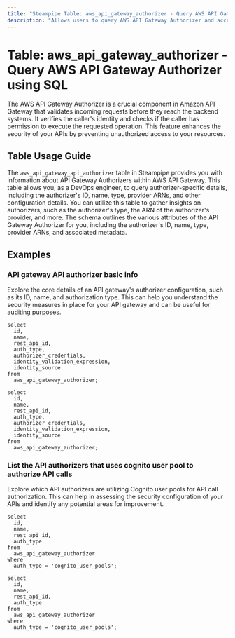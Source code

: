 ```yaml
---
title: "Steampipe Table: aws_api_gateway_authorizer - Query AWS API Gateway Authorizer using SQL"
description: "Allows users to query AWS API Gateway Authorizer and access data about API Gateway Authorizers in an AWS account. This data includes the authorizer's ID, name, type, provider ARNs, and other configuration details."
---
```


# Table: aws_api_gateway_authorizer - Query AWS API Gateway Authorizer using SQL

The AWS API Gateway Authorizer is a crucial component in Amazon API Gateway that validates incoming requests before they reach the backend systems. It verifies the caller's identity and checks if the caller has permission to execute the requested operation. This feature enhances the security of your APIs by preventing unauthorized access to your resources.

## Table Usage Guide

The `aws_api_gateway_api_authorizer` table in Steampipe provides you with information about API Gateway Authorizers within AWS API Gateway. This table allows you, as a DevOps engineer, to query authorizer-specific details, including the authorizer's ID, name, type, provider ARNs, and other configuration details. You can utilize this table to gather insights on authorizers, such as the authorizer's type, the ARN of the authorizer's provider, and more. The schema outlines the various attributes of the API Gateway Authorizer for you, including the authorizer's ID, name, type, provider ARNs, and associated metadata.

## Examples

### API gateway API authorizer basic info
Explore the core details of an API gateway's authorizer configuration, such as its ID, name, and authorization type. This can help you understand the security measures in place for your API gateway and can be useful for auditing purposes.

```sql+postgres
select
  id,
  name,
  rest_api_id,
  auth_type,
  authorizer_credentials,
  identity_validation_expression,
  identity_source
from
  aws_api_gateway_authorizer;
```

```sql+sqlite
select
  id,
  name,
  rest_api_id,
  auth_type,
  authorizer_credentials,
  identity_validation_expression,
  identity_source
from
  aws_api_gateway_authorizer;
```


### List the API authorizers that uses cognito user pool to authorize API calls
Explore which API authorizers are utilizing Cognito user pools for API call authorization. This can help in assessing the security configuration of your APIs and identify any potential areas for improvement.

```sql+postgres
select
  id,
  name,
  rest_api_id,
  auth_type
from
  aws_api_gateway_authorizer
where
  auth_type = 'cognito_user_pools';
```

```sql+sqlite
select
  id,
  name,
  rest_api_id,
  auth_type
from
  aws_api_gateway_authorizer
where
  auth_type = 'cognito_user_pools';
```